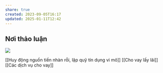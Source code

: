 ```yaml
---
share: true
created: 2023-09-05T16:17
updated: 2025-01-11T12:42
---
```

## Nơi thảo luận
![](https://i.imgur.com/OtW4epu.png)

[[Huy động nguồn tiền nhàn rỗi, lập quỹ tín dụng vi mô]]
[[Cho vay lấy lãi]]
[[Các dịch vụ cho vay]]  